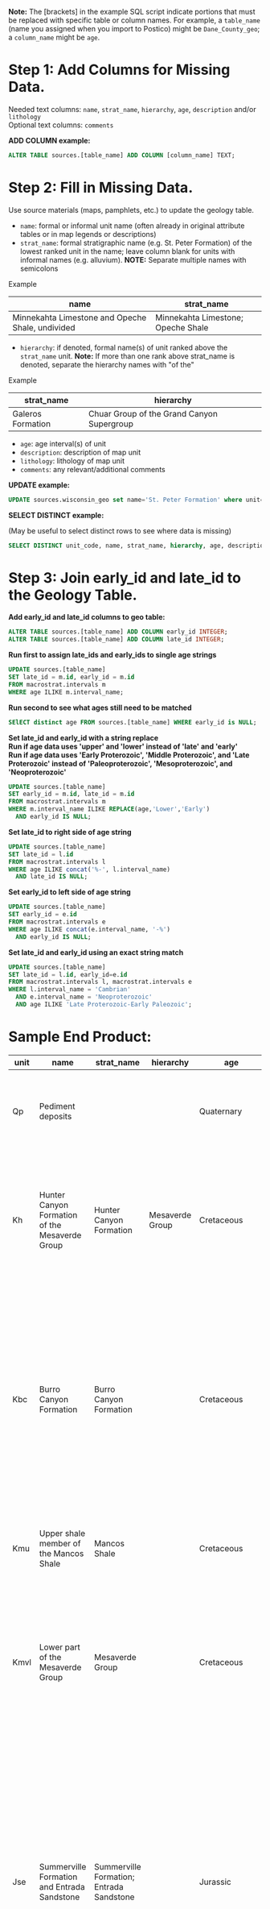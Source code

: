 **Note:** The [brackets] in the example SQL script indicate portions that must be replaced with specific table or column names. For example, a `table_name` (name you assigned when you import to Postico) might be `Dane_County_geo`; a `column_name` might be `age`.

# Step 1: Add Columns for Missing Data.
Needed text columns: `name`, `strat_name`, `hierarchy`, `age`, `description` and/or `lithology` \
Optional text columns: `comments`

**ADD COLUMN example:**
```SQL
ALTER TABLE sources.[table_name] ADD COLUMN [column_name] TEXT;
```

# Step 2: Fill in Missing Data.
Use source materials (maps, pamphlets, etc.) to update the geology table.
+ `name`: formal or informal unit name (often already in original attribute tables or in map legends or descriptions) 
+ `strat_name`: formal stratigraphic name (e.g. St. Peter Formation) of the lowest ranked unit in the name; leave column blank for units with informal names (e.g. alluvium). **NOTE:** Separate multiple names with semicolons

Example

name | strat_name
---------- | ----------
Minnekahta Limestone and Opeche Shale, undivided| Minnekahta Limestone; Opeche Shale


+ `hierarchy`: if denoted, formal name(s) of unit ranked above the `strat_name` unit. **Note:** If more than one rank above strat_name is denoted, separate the hierarchy names with "of the" 

Example

strat_name | hierarchy
---------- | ----------
Galeros Formation| Chuar Group of the Grand Canyon Supergroup

+ `age`: age interval(s) of unit 
+ `description`: description of map unit
+ `lithology`: lithology of map unit
+ `comments`: any relevant/additional comments

**UPDATE example:**
```SQL
UPDATE sources.wisconsin_geo set name='St. Peter Formation' where unit='Os';
```
**SELECT DISTINCT example:**

(May be useful to select distinct rows to see where data is missing)
```SQL
SELECT DISTINCT unit_code, name, strat_name, hierarchy, age, description from sources.[table_name];
```

# Step 3: Join early_id and late_id to the Geology Table.

**Add early_id and late_id columns to geo table:**
```SQL
ALTER TABLE sources.[table_name] ADD COLUMN early_id INTEGER;
ALTER TABLE sources.[table_name] ADD COLUMN late_id INTEGER;
```

**Run first to assign late_ids and early_ids to single age strings**

```SQL
UPDATE sources.[table_name] 
SET late_id = m.id, early_id = m.id 
FROM macrostrat.intervals m
WHERE age ILIKE m.interval_name;
```

**Run second to see what ages still need to be matched**

```SQL
SElECT distinct age FROM sources.[table_name] WHERE early_id is NULL;
```

**Set late_id and early_id with a string replace** \
**Run if age data uses 'upper' and 'lower' instead of 'late' and 'early'** \
**Run if age data uses 'Early Proterozoic', 'Middle Proterozoic', and 'Late Proterozoic' instead of 'Paleoproterozoic', 'Mesoproterozoic', and 'Neoproterozoic'**

```SQL
UPDATE sources.[table_name]  
SET early_id = m.id, late_id = m.id 
FROM macrostrat.intervals m 
WHERE m.interval_name ILIKE REPLACE(age,'Lower','Early') 
  AND early_id IS NULL;
```

**Set late_id to right side of age string**

```SQL
UPDATE sources.[table_name]  
SET late_id = l.id 
FROM macrostrat.intervals l 
WHERE age ILIKE concat('%-', l.interval_name) 
  AND late_id IS NULL;
```

**Set early_id to left side of age string**

```SQL
UPDATE sources.[table_name]  
SET early_id = e.id 
FROM macrostrat.intervals e 
WHERE age ILIKE concat(e.interval_name, '-%') 
  AND early_id IS NULL;
```

**Set late_id and early_id using an exact string match**

```SQL
UPDATE sources.[table_name]  
SET late_id = l.id, early_id=e.id 
FROM macrostrat.intervals l, macrostrat.intervals e 
WHERE l.interval_name = 'Cambrian' 
  AND e.interval_name = 'Neoproterozoic' 
  AND age ILIKE 'Late Proterozoic-Early Paleozoic';
```

# Sample End Product:

unit | name | strat_name | hierarchy| age | description | lithology | geom | early_id | late_id
---------- | ---------- | ---------- | ---------- | ---------- | ---------- | ---------- | ---------- | ---------- | ----------
Qp | Pediment deposits |   |   | Quaternary | Sand and gravel veneering pediment surfaces formed during several cycles of erosion. | unconsolidated; alluvium; mixed | 0106000020E610000001... | 421 | 421
Kh | Hunter Canyon Formation of the Mesaverde Group | Hunter Canyon Formation  |  Mesaverde Group | Cretaceous | Buff and gray medium- to coarse-grained massive cliff-forming sandstone and gray to greenish-gray shale. Thickness 375 to 1,400 ft. | clastic; sandstone; shale | 0106000020E610000001... | 33 | 33
Kbc | Burro Canyon Formation | Burro Canyon Formation  |   | Cretaceous | White, gray, and buff fine- to coarse-grained sandstone interbedded with green and purplish siltstone, shale, and mudstone, and thin beds of impure limestone. Sandstone is locally conglomeratic, particularly at base. Thickness a few feet to 125 feet. | sedimentary; clastic; sandstone | 0106000020E610000001... | 33 | 33
Kmu | Upper shale member of the Mancos Shale | Mancos Shale  |   | Cretaceous | Dark-gray to black soft shale with thin sandstone beds at various horizons. | clastic; shale | 0106000020E610000001... | 33 | 33
Kmvl | Lower part of the Mesaverde Group | Mesaverde Group  |   | Cretaceous | Light-gray and brown massive sandstone, gray shale, and some coal. Upper boundary is approximately same horizon as top of Trout Creek Sandstone Member of the Iles Formation. | clastic; sandstone; shale; coal (minor) | 0106000020E610000001... | 33 | 33
Jse | Summerville Formation and Entrada Sandstone | Summerville Formation; Entrada Sandstone  |   | Jurassic | Summerville: alternating thin beds of gray, green, and red siltstone, gray, greenish-gray, and reddish-brown fine-grained sandstone, and red and greenish-gray shale. Thickness 40-60 ft. Entrada Sandstone: buff, white, and pink medium-grained massive cross-bedded sandstone. Thickness 100-300 ft. | clastic; sandstone; crossbedded | 0106000020E610000001... | 48 | 48
pCr | Complex of gneisses and schists |   |   | Mesoproterozoic to Paleoproterozoic | Gneisses and schists; intruded by silicic to intermediate igneous rocks. | metamorphic; intermediate; gneiss; schist | 0106000020E610000001... | 259 | 258
